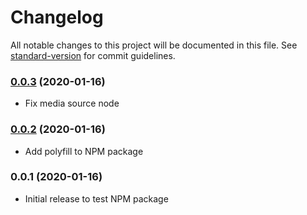 # Changelog

All notable changes to this project will be documented in this file. See [standard-version](https://github.com/conventional-changelog/standard-version) for commit guidelines.

### [0.0.3](https://github.com/waterplea/ng-web-audio/compare/v0.0.2...v0.0.3) (2020-01-16)

-   Fix media source node

### [0.0.2](https://github.com/waterplea/ng-web-audio/compare/v0.0.1...v0.0.2) (2020-01-16)

-   Add polyfill to NPM package

### 0.0.1 (2020-01-16)

-   Initial release to test NPM package
